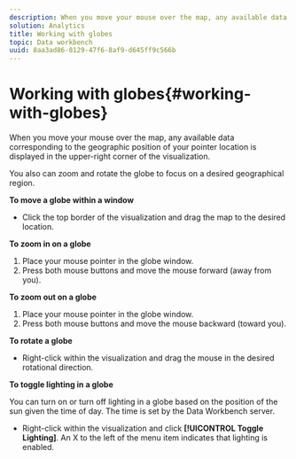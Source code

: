 ```yaml
---
description: When you move your mouse over the map, any available data corresponding to the geographic position of your pointer location is displayed in the upper-right corner of the visualization.
solution: Analytics
title: Working with globes
topic: Data workbench
uuid: 8aa3ad86-8129-47f6-8af9-d645ff9c566b
---
```


# Working with globes{#working-with-globes}

When you move your mouse over the map, any available data corresponding to the geographic position of your pointer location is displayed in the upper-right corner of the visualization.

You also can zoom and rotate the globe to focus on a desired geographical region.

**To move a globe within a window**

* Click the top border of the visualization and drag the map to the desired location.

**To zoom in on a globe**

1. Place your mouse pointer in the globe window. 
1. Press both mouse buttons and move the mouse forward (away from you).

**To zoom out on a globe**

1. Place your mouse pointer in the globe window. 
1. Press both mouse buttons and move the mouse backward (toward you).

**To rotate a globe**

* Right-click within the visualization and drag the mouse in the desired rotational direction.

**To toggle lighting in a globe**

You can turn on or turn off lighting in a globe based on the position of the sun given the time of day. The time is set by the Data Workbench server.

* Right-click within the visualization and click **[!UICONTROL Toggle Lighting]**. An X to the left of the menu item indicates that lighting is enabled.


